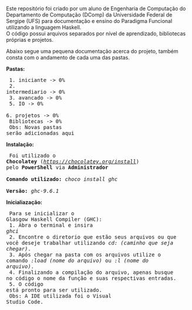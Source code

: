Este repositório foi criado por um aluno de Engenharia de Computação do Departamento de Computação (DComp) da Universidade Federal de Sergipe (UFS) para documentação e ensino do Paradigma Funcional utilizando a linguagem Haskell.<br>
O código possui arquivos separados por nível de aprendizado, bibliotecas próprias e projetos.

Abaixo segue uma pequena documentação acerca do projeto, também consta com o andamento de cada uma das pastas.

**Pastas:**<br>
    <pre>
    1. iniciante     -> 0%<br>
    2. intermediario -> 0%<br>
    3. avancado      -> 0%<br>
    5. IO            -> 0%<br>
    6. projetos      -> 0%<br>
    Bibliotecas      -> 0%<br>
    Obs: Novas pastas serão adicionadas aqui
    </pre>

**Instalação:**<br>
    <pre>
    Foi utilizado o **Chocolatey** (*https://chocolatey.org/install*) pelo **PowerShell** via **Administrador**<br>
    **Comando utilizado:** *choco install ghc*<br>
    **Versão:** *ghc-9.6.1*
    </pre>

**Inicialiazação:**<br>
    <pre>
    Para se inicializar o Glasgow Haskell Compiler (GHC):<br>
        1. Abra o terminal e insira *ghci*<br>
        2. Encontre o diretorio que estão seus arquivos ou que você deseje trabalhar utilizando *cd: (caminho que seja chegar)*.<br>
        3. Após chegar na pasta com os arquivos utilize o comando *:load (nome do arquivo)* ou *:l (nome do arquivo)*.<br>
        4. Finalizando a compilação do arquivo, apenas busque no código o nome da função e suas respectivas entradas.<br>
        5. O código está pronto para ser utilizado.<br>
        Obs: A IDE utilizada foi o Visual Studio Code.
    </pre>